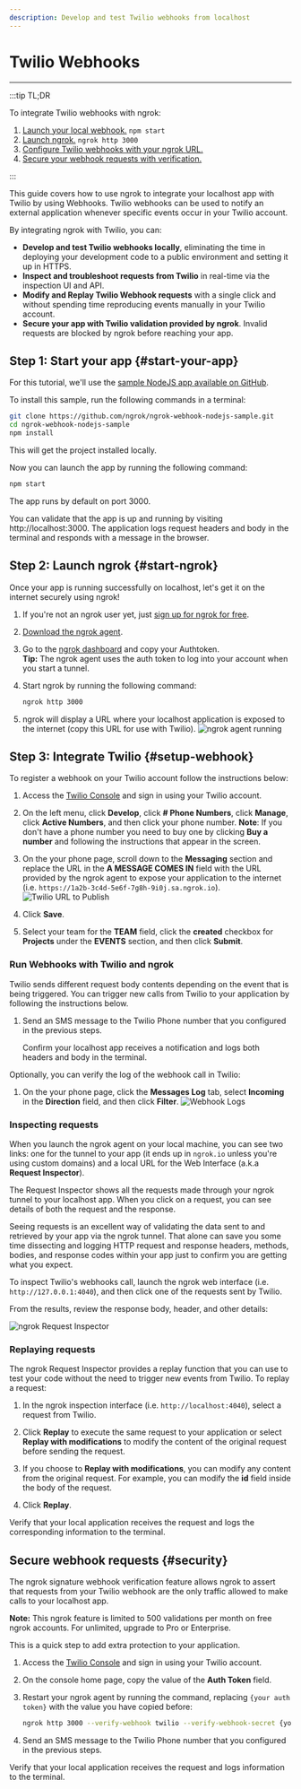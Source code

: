 ```yaml
---
description: Develop and test Twilio webhooks from localhost
---
```


# Twilio Webhooks
------------

:::tip TL;DR

To integrate Twilio webhooks with ngrok:
1. [Launch your local webhook.](#start-your-app) `npm start`
1. [Launch ngrok.](#start-ngrok) `ngrok http 3000`
1. [Configure Twilio webhooks with your ngrok URL.](#setup-webhook)
1. [Secure your webhook requests with verification.](#security)

:::


This guide covers how to use ngrok to integrate your localhost app with Twilio by using Webhooks.
Twilio webhooks can be used to notify an external application whenever specific events occur in your Twilio account. 

By integrating ngrok with Twilio, you can:

- **Develop and test Twilio webhooks locally**, eliminating the time in deploying your development code to a public environment and setting it up in HTTPS.
- **Inspect and troubleshoot requests from Twilio** in real-time via the inspection UI and API.
- **Modify and Replay Twilio Webhook requests** with a single click and without spending time reproducing events manually in your Twilio account.
- **Secure your app with Twilio validation provided by ngrok**. Invalid requests are blocked by ngrok before reaching your app.


## **Step 1**: Start your app {#start-your-app}

For this tutorial, we'll use the [sample NodeJS app available on GitHub](https://github.com/ngrok/ngrok-webhook-nodejs-sample). 

To install this sample, run the following commands in a terminal:

```bash
git clone https://github.com/ngrok/ngrok-webhook-nodejs-sample.git
cd ngrok-webhook-nodejs-sample
npm install
```

This will get the project installed locally.

Now you can launch the app by running the following command: 

```bash
npm start
```

The app runs by default on port 3000. 

You can validate that the app is up and running by visiting http://localhost:3000. The application logs request headers and body in the terminal and responds with a message in the browser.


## **Step 2**: Launch ngrok {#start-ngrok}

Once your app is running successfully on localhost, let's get it on the internet securely using ngrok! 

1. If you're not an ngrok user yet, just [sign up for ngrok for free](https://ngrok.com/signup).

1. [Download the ngrok agent](https://ngrok.com/download).

1. Go to the [ngrok dashboard](https://dashboard.ngrok.com) and copy your Authtoken. <br />
    **Tip:** The ngrok agent uses the auth token to log into your account when you start a tunnel.
    
1. Start ngrok by running the following command:
    ```bash
    ngrok http 3000
    ```

1. ngrok will display a URL where your localhost application is exposed to the internet (copy this URL for use with Twilio).
    ![ngrok agent running](/img/integrations/launch_ngrok_tunnel.png)


## **Step 3**: Integrate Twilio {#setup-webhook}

To register a webhook on your Twilio account follow the instructions below:

1. Access the [Twilio Console](https://console.twilio.com/) and sign in using your Twilio account.

1. On the left menu, click **Develop**, click **# Phone Numbers**, click **Manage**, click **Active Numbers**, and then click your phone number.
    **Note**: If you don't have a phone number you need to buy one by clicking **Buy a number** and following the instructions that appear in the screen.

1. On the your phone page, scroll down to the **Messaging** section and replace the URL in the **A MESSAGE COMES IN** field with the URL provided by the ngrok agent to expose your application to the internet (i.e. `https://1a2b-3c4d-5e6f-7g8h-9i0j.sa.ngrok.io`).
    ![Twilio URL to Publish](img/ngrok_url_configuration_twilio.png)

1. Click **Save**.

1. Select your team for the **TEAM** field, click the **created** checkbox for **Projects** under the **EVENTS** section, and then click **Submit**.


### Run Webhooks with Twilio and ngrok

Twilio sends different request body contents depending on the event that is being triggered.
You can trigger new calls from Twilio to your application by following the instructions below.

1. Send an SMS message to the Twilio Phone number that you configured in the previous steps.

    Confirm your localhost app receives a notification and logs both headers and body in the terminal.

Optionally, you can verify the log of the webhook call in Twilio:

1. On the your phone page, click the **Messages Log** tab, select **Incoming** in the **Direction** field, and then click **Filter**.
    ![Webhook Logs](img/ngrok_logs_twilio.png)


### Inspecting requests

When you launch the ngrok agent on your local machine, you can see two links: one for the tunnel to your app (it ends up in `ngrok.io` unless you're using custom domains) and a local URL for the Web Interface (a.k.a **Request Inspector**).

The Request Inspector shows all the requests made through your ngrok tunnel to your localhost app. When you click on a request, you can see details of both the request and the response.

Seeing requests is an excellent way of validating the data sent to and retrieved by your app via the ngrok tunnel. That alone can save you some time dissecting and logging HTTP request and response headers, methods, bodies, and response codes within your app just to confirm you are getting what you expect.

To inspect Twilio's webhooks call, launch the ngrok web interface (i.e. `http://127.0.0.1:4040`), and then click one of the requests sent by Twilio.

From the results, review the response body, header, and other details:

![ngrok Request Inspector](img/ngrok_introspection_twilio_webhooks.png)


### Replaying requests

The ngrok Request Inspector provides a replay function that you can use to test your code without the need to trigger new events from Twilio. To replay a request:

1. In the ngrok inspection interface (i.e. `http://localhost:4040`), select a request from Twilio.

1. Click **Replay** to execute the same request to your application or select **Replay with modifications** to modify the content of the original request before sending the request.

1. If you choose to **Replay with modifications**, you can modify any content from the original request. For example, you can modify the **id** field inside the body of the request.

1. Click **Replay**.

Verify that your local application receives the request and logs the corresponding information to the terminal.


## Secure webhook requests {#security}

The ngrok signature webhook verification feature allows ngrok to assert that requests from your Twilio webhook are the only traffic allowed to make calls to your localhost app.

**Note:** This ngrok feature is limited to 500 validations per month on free ngrok accounts. For unlimited, upgrade to Pro or Enterprise.

This is a quick step to add extra protection to your application.

1. Access the [Twilio Console](https://console.twilio.com/) and sign in using your Twilio account.

1. On the console home page, copy the value of the **Auth Token** field.

1. Restart your ngrok agent by running the command, replacing `{your auth token}` with the value you have copied before:
    ```bash
    ngrok http 3000 --verify-webhook twilio --verify-webhook-secret {your auth token}
    ```

1. Send an SMS message to the Twilio Phone number that you configured in the previous steps.

Verify that your local application receives the request and logs information to the terminal.
